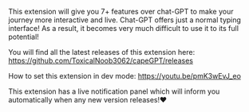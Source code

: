 This extension will give you 7+ features over chat-GPT to make your journey more interactive and live. Chat-GPT offers just a normal typing interface! As a result, it becomes very much difficult to use it to its full potential!

You will find all the latest releases of this extension here: https://github.com/ToxicalNoob3062/capeGPT/releases

How to set this extension in dev mode: https://youtu.be/pmK3wEvJ_eo

This extension has a live notification panel which will inform you automatically when any new version releases!❤️